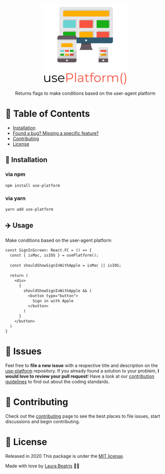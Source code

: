 <p align="center">
<img src="./.github/docs/logo.png" />
</p>

<p align="center">
  Returns flags to make conditions based on the user-agent platform
</p>

# :pushpin: Table of Contents

* [Installation](#construction_worker-installation)
* [Found a bug? Missing a specific feature?](#bug-issues)
* [Contributing](#tada-contributing)
* [License](#closed_book-license)

## :construction_worker: Installation

### via npm

```
npm install use-platform
```

### via yarn

```
yarn add use-platform
```

## :airplane: Usage

Make conditions based on the user-agent platform

```
const SignInScreen: React.FC = () => {
  const { isMac, isIOS } = usePlatform();

  const shouldShowSignInWithApple = isMac || isIOS;

  return (
    <div>
      {
        shouldShowSignInWithApple && (
          <button type="button">
            Sign in with Apple
          </button>
        )
      }
    </button>
  )
}
```

# :bug: Issues

Feel free to **file a new issue** with a respective title and description on the [use-platform](https://github.com/LauraBeatris/use-platform/issues) repository. If you already found a solution to your problem, **I would love to review your pull request**! Have a look at our [contribution guidelines](https://github.com/LauraBeatris/use-platform/blob/master/CONTRIBUTING.md) to find out about the coding standards.

# :tada: Contributing

Check out the [contributing](https://github.com/LauraBeatris/use-platform/blob/master/CONTRIBUTING.md) page to see the best places to file issues, start discussions and begin contributing.

# :closed_book: License

Released in 2020
This package is under the [MIT license](https://github.com/LauraBeatris/use-platform/master/LICENSE).

Made with love by [Laura Beatris](https://github.com/LauraBeatris) 💜🚀
